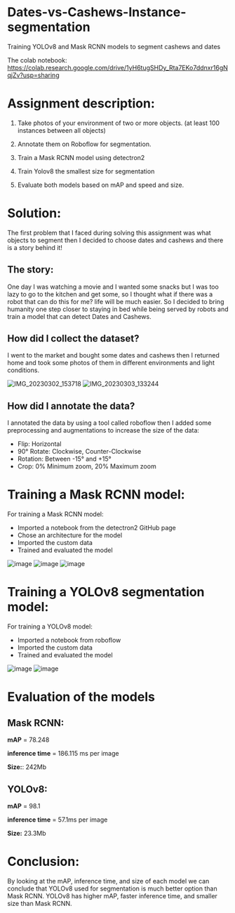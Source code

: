 # Dates-vs-Cashews-Instance-segmentation
Training YOLOv8 and Mask RCNN models to segment cashews and dates

The colab notebook: https://colab.research.google.com/drive/1yH6tugSHDy_Rta7EKo7ddnxr16gNqjZv?usp=sharing


# Assignment description:

1. Take photos of your environment of two or more objects. (at least 100 instances between all objects) 

2. Annotate them on Roboflow for segmentation. 

3. Train a Mask RCNN model using detectron2

4. Train Yolov8  the smallest size for segmentation

5. Evaluate both models based on mAP and speed and size.

# Solution:

The first problem that I faced during solving this assignment was what objects to segment then I decided to choose dates and cashews and there is a story behind it!

## The story:

One day I was watching a movie and I wanted some snacks but I was too lazy to go to the kitchen and get some, so I thought what if there was a robot that can do this for me? life will be much easier. So I decided to bring humanity one step closer to staying in bed while being served by robots and train a model that can detect Dates and Cashews.

## How did I collect the dataset?

I went to the market and bought some dates and cashews then I returned home and took some photos of them in different environments and light conditions.

![IMG_20230302_153718](https://user-images.githubusercontent.com/71794972/222924117-e2fc970a-59cd-4903-a48b-110485d84a6a.jpg)
![IMG_20230303_133244](https://user-images.githubusercontent.com/71794972/222924126-4706e4f9-332b-4a71-95af-894f3376cf2e.jpg)

## How did I annotate the data?

I annotated the data by using a tool called roboflow then I added some preprocessing and augmentations to increase the size of the data:

- Flip: Horizontal
- 90° Rotate: Clockwise, Counter-Clockwise
- Rotation: Between -15° and +15°
- Crop: 0% Minimum zoom, 20% Maximum zoom

# Training a Mask RCNN model:

For training a Mask RCNN model:

- Imported a notebook from the detectron2 GitHub page
- Chose an architecture for the model
- Imported the custom data
- Trained and evaluated the model


![image](https://user-images.githubusercontent.com/71794972/234708552-7e164598-8453-4231-95f0-4ef8edcedb08.png)
![image](https://user-images.githubusercontent.com/71794972/234708713-1c507be6-2216-44bb-bbfc-695b4555fb22.png)
![image](https://user-images.githubusercontent.com/71794972/234708778-a43365cf-0b6c-4e44-b8b5-b35153ff57ad.png)




# Training a YOLOv8 segmentation model:

For training a YOLOv8 model:

- Imported a notebook from roboflow
- Imported the custom data
- Trained and evaluated the model

![image](https://user-images.githubusercontent.com/71794972/234708946-4a52e3b3-6231-4745-9050-279619dc5ccf.png)
![image](https://user-images.githubusercontent.com/71794972/234709000-d0682a4f-22e6-4732-bc48-8575e884c769.png)



# Evaluation of the models

## Mask RCNN:

**mAP** = 78.248

**inference time** = 186.115 ms per image

**Size:**: 242Mb

## YOLOv8:

**mAP** = 98.1

**inference time** = 57.1ms per image

**Size:** 23.3Mb

# Conclusion:

By looking at the mAP, inference time, and size of each model we can conclude that YOLOv8 used for segmentation is much better option than Mask RCNN. YOLOv8 has higher mAP, faster inference time, and smaller size than Mask RCNN.
